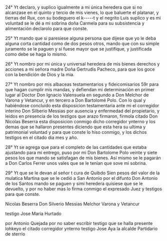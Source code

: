 24° Yt declaro, y suplico igualmente a mi única heredera que si no alcanzase en el quinto y tercio de mis vienes, lo que baluerte el platanar, y tierras del Rux, con su bodeguero el k-----t y el negrito Luis suplico y es mi voluntad se le dé a mi sobrina doña Carmela para su subsistencia y alimentación declarolo para que conste.

25° Yt mando que si paresiese alguna persona que dijese que yo le deba alguna corta cantidad como de dos pesos otros, mando que con su simple juramento se le paguen y si fuese mayor que se justifique, y justificada como debe se haga lo mismo.

26° Yt nombro por mi única y universal heredera de mis bienes derechos y acciones a mi señora madre Doña Gertrudis Pacheco, para que los goce con la bendición de Dios y la mia.

27° Yt nombro por mis albaceas testamentarios y fideicomisarios 59r para que hagan cumplir mis mandas, y defiendan mi determinación en primer lugar al Doctor Don Ignacio Valensuela en segundo a Don Melchor de Varona y Vetancur, y en tercero a Don Bartolomé Polo. Con lo qual y habiéndose concluido esta disposicion testamentaria ante mi el corregidor interino Don Silberio Messias por ausencia y enfermedad del propietario, y leidos en presencia de los testigos que arazo firmaron, firmola citado Don Nicolas Beserra esta disposicion conmigo dicho corregidor ynterno y los demas que se hallaron presentes diciendo que esta hera su ultima y patrimonial voluntad y para que conste lo hiso conmigo, y los dichos testigos en el citado dia mes y año.

28° Yt se agrega que para el completo de las cantidades que estaba ajustando para mi entrego, puso por mi Don Bartolome Polo veinte y siete pesos los que mando se satisfagan de mis bienes. Así mismo se le pagarán a Don Carlos Ferrer unos vales que se le tenían que sove mi sobrina.

29° Yt que se le devan al señor t cura de Quibdo Sien pesos del valor de la mulatica Martina que se le cedió a San Antonio por el difunto Don Antonio de los Santos mando se paguen y simi heredera quisiese que se le devuelto, y por no haber mas lo firma conmigo el expresado Juez y testigos para que conste.

Nicolas Beserra    Don Silverio Messias    Melchor Varona y Vetancur

testigo Jose Maria Hurtado

por Antonio Quejada por no saber escribir testigo que se halla presente lohkeyo el citado corregidor ynterno testigo Jose Aya la alcalde Partidario de sterrío